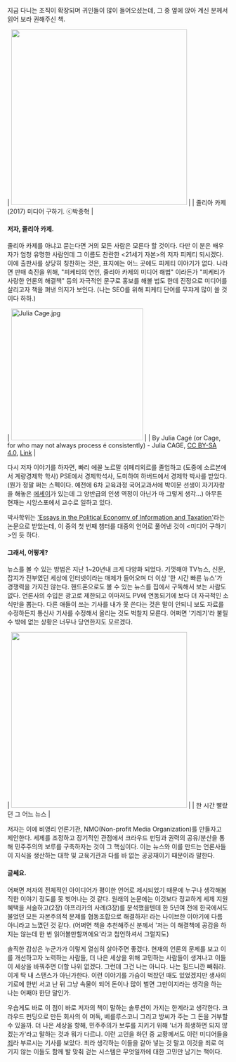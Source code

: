 <!--
.. title: 줄리아 카제(2017). <미디어 구하기>, 글항아리.
.. slug: sauve-media
.. date: 2017-12-19 08:00:00 UTC+09:00
.. tags: 미디어구하기, 줄리아카제, 피케티, 피케티의_연인
.. category: Books
.. link: 
.. description: 
.. type: text
-->

지금 다니는 조직이 확장되며 귀인들이 많이 들어오셨는데, 그 중 옆에 앉아 계신 분께서 읽어 보라 권해주신 책.

| <img src='https://user-images.githubusercontent.com/8993099/33819411-a4b03746-de8d-11e7-8f2f-89896eeecec1.png' width="400px" /> |
| 줄리아 카제(2017) 미디어 구하기. ⓒ박종혁 |

#### 저자, 줄리아 카제.

줄리아 카제를 아냐고 묻는다면 거의 모든 사람은 모른다 할 것이다. 다만 이 분은 배우자가 엄청 유명한 사람인데 그 이름도 찬란한 <21세기 자본>의 저자 피케티 되시겠다. 이에 출판사를 상당히 칭찬하는 것은, 표지에는 어느 곳에도 피케티 이야기가 없다. 나라면 판매 촉진을 위해, "피케티의 연인, 줄리아 카제의 미디어 해법" 이라든가 "피케티가 사랑한 언론의 해결책" 등의 자극적인 문구로 홍보를 해볼 법도 한데 진정으로 미디어를 살리고자 책을 펴낸 의지가 보인다. (나는 SEO를 위해 피케티 단어를 무쟈게 많이 쓸 것이다 하하.)

| <a href="https://commons.wikimedia.org/wiki/File:Julia_Cage.jpg#/media/File:Julia_Cage.jpg"><img src="https://upload.wikimedia.org/wikipedia/commons/thumb/5/5c/Julia_Cage.jpg/1200px-Julia_Cage.jpg" alt="Julia Cage.jpg" width="300px"></a> |
| By Julia Cagé (or Cage, for who may not always process é consistently) - Julia CAGE, <a href="https://creativecommons.org/licenses/by-sa/4.0" title="Creative Commons Attribution-Share Alike 4.0">CC BY-SA 4.0</a>, <a href="https://commons.wikimedia.org/w/index.php?curid=56238007">Link</a> |

다시 저자 이야기를 하자면, 빠리 에꼴 노르말 쉬페리외르를 졸업하고 (도중에 소르본에서 계량경제학 학사) PSE에서 경제학석사, 도미하여 하버드에서 경제학 박사를 받았다. (뭔가 정말 쩌는 스펙이다. 예전에 6차 교육과정 국어교과서에 박이문 선생이 자기자랑을 해놓은 [에세이](http://www.seelotus.com/gojeon/hyeon-dae/su-pil/na-ui-kil.htm)가 있는데 그 양반급의 인생 역정이 아닌가 마 그렇게 생각...) 아무튼 현재는 시앙스포에서 교수로 일하고 있다.

박사학위는 ['Essays in the Political Economy of Information and Taxation'](http://www.theses.fr/2013EHES0112)라는 논문으로 받았는데, 이 중의 첫 번째 챕터를 대중의 언어로 풀어낸 것이 <미디어 구하기>인 듯 하다.

#### 그래서, 어떻게?

뉴스를 볼 수 있는 방법은 지난 1~20년내 크게 다양화 되었다. 기껏해야 TV뉴스, 신문, 잡지가 전부였던 세상에 인터넷이라는 매체가 들어오며 더 이상 '한 시간 빠른 뉴스'가 경쟁력을 가지진 않는다. 핸드폰으로도 볼 수 있는 뉴스를 집에서 구독해서 보는 사람도 없다. 언론사의 수입은 광고로 제한되고 이마저도 PV에 연동되기에 보다 더 자극적인 소식만을 뽑는다. 다른 애들이 쓰는 기사를 내가 못 쓴다는 것은 말이 안되니 보도 자료를 수정하든지 통신사 기사를 수정해서 올리는 것도 벅찰지 모른다. 어쩌면 '기레기'라 불릴 수 밖에 없는 상황은 너무나 당연한지도 모르겠다.

| <img src='http://img2.sbs.co.kr/img/sbs_cms/PG/2014/08/29/PG99682842_w1280_h720.jpg' width="400px" /> |
| 한 시간 빨랐던 그 어느 뉴스 |

저자는 이에 비영리 언론기관, NMO(Non-profit Media Organization)를 만들자고 제안한다. 세제를 조정하고 장기적인 관점에서 크라우드 펀딩과 권력의 공유/분산을 통해 민주주의의 보루를 구축하자는 것이 그 핵심이다. 이는 뉴스와 이를 만드는 언론사들이 지식을 생산하는 대학 및 교육기관과 다를 바 없는 공공재이기 때문이라 말한다.

#### 글쎄요.

어쩌면 저자의 전체적인 아이디어가 평이한 언어로 제시되었기 때문에 누구나 생각해봄직한 이야기 정도를 못 벗어나는 것 같다. 원래의 논문에는 이것보다 정교하게 세제 지원 혜택을 서술하고(2장) 아프리카의 사례(3장)를 분석했을텐데 한 5년여 전에 한국에서도 불었던 모든 자본주의적 문제를 협동조합으로 해결하자! 라는 나이브한 이야기에 다름 아니라고 느꼈던 것 같다. (어쩌면 책을 추천해주신 분께서 '저는 이 해결책에 공감을 하지는 않는데 한 번 읽어볼만할꺼에요'라고 첨언하셔서 그럴지도)

솔직한 감상은 누군가가 이렇게 열심히 살아주면 좋겠다. 현재의 언론의 문제를 보고 이를 개선하고자 노력하는 사람들, 더 나은 세상을 위해 고민하는 사람들이 생겨나고 이들이 세상을 바꿔주면 더할 나위 없겠다. 그런데 그건 나는 아니다. 나는 힘드니깐 빼줘라. 이게 딱 내 스탠스가 아닌가한다. 이런 이야기를 가슴이 벅찼던 때도 있었겠지만 생사의 기로에 한번 서고 난 뒤 그냥 속물이 되어 돈이나 많이 벌면 그만이지라는 생각을 하는 나는 어째야 한단 말인가. 

우습게도 바로 이 점이 바로 저자의 책이 말하는 솔루션이 가지는 한계라고 생각한다. 크라우드 펀딩으로 만든 회사의 이 머독, 베를루스코니 그리고 방씨가 주는 그 돈을 거부할 수 있을까. 더 나은 세상을 향해, 민주주의가 보루를 지키기 위해 '너가 희생하면 되지 않겠는가'라고 말하는 것과 뭐가 다르냐. 이런 고민을 하던 중 교황께서도 이런 미디어들을 [죄](https://www.theguardian.com/world/2017/dec/17/pope-francis-fake-and-sensationalised-news-a-very-serious-sin)라 부르시는 기사를 보았다. 죄라 생각하는 이들을 갈아 넣는 것 말고 이것을 죄로 여기지 않는 이들도 함께 발 맞춰 걷는 시스템은 무엇일까에 대한 고민만 남기는 책이다.
